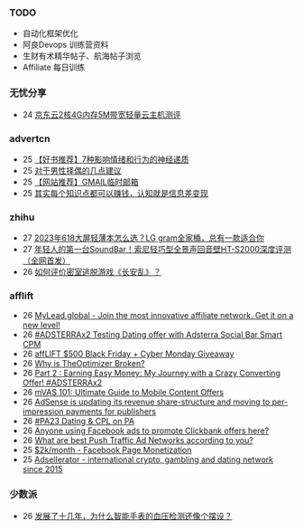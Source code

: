 ### TODO
-  自动化框架优化
-  阿良Devops 训练营资料
-  生财有术精华帖子、航海帖子浏览
-  Affiliate 每日训练

### 无忧分享
<!-- ruyo:START -->
-  24 [京东云2核4G内存5M带宽轻量云主机测评](https://51.ruyo.net/18543.html)<!-- ruyo:END -->

### advertcn
<!-- advertcn:START -->
-  25 [【好书推荐】7种影响情绪和行为的神经递质](https://www.advertcn.com/forum.php?mod=viewthread&tid=113077)
-  25 [对于男性择偶的几点建议](https://www.advertcn.com/forum.php?mod=viewthread&tid=113076)
-  25 [【网站推荐】GMAIL临时邮箱](https://www.advertcn.com/forum.php?mod=viewthread&tid=113072)
-  25 [其实每个知识点都可以赚钱，认知就是信息差变现](https://www.advertcn.com/forum.php?mod=viewthread&tid=113071)<!-- advertcn:END -->

### zhihu
<!-- zhihu:START -->
-  27 [2023年618大屏轻薄本怎么选？LG gram全家桶，总有一款适合你](http://zhuanlan.zhihu.com/p/632641888?utm_campaign=rss&utm_medium=rss&utm_source=rss&utm_content=title)
-  27 [年轻人的第一台SoundBar！索尼轻巧型全景声回音壁HT-S2000深度评测（全网首发）](http://zhuanlan.zhihu.com/p/630990296?utm_campaign=rss&utm_medium=rss&utm_source=rss&utm_content=title)
-  26 [如何评价密室逃脱游戏《长安乱》？](http://www.zhihu.com/question/563950552/answer/3045961312?utm_campaign=rss&utm_medium=rss&utm_source=rss&utm_content=title)<!-- zhihu:END -->

### afflift
<!-- afflift:START -->
-  26 [MyLead.global - Join the most innovative affiliate network. Get it on a new level!](https://afflift.com/f/threads/mylead-global-join-the-most-innovative-affiliate-network-get-it-on-a-new-level.2151/)
-  26 [#ADSTERRAx2 Testing Dating offer with Adsterra Social Bar Smart CPM](https://afflift.com/f/threads/adsterrax2-testing-dating-offer-with-adsterra-social-bar-smart-cpm.12092/)
-  26 [affLIFT $500 Black Friday + Cyber Monday Giveaway](https://afflift.com/f/threads/afflift-500-black-friday-cyber-monday-giveaway.12105/)
-  26 [Why is TheOptimizer Broken?](https://afflift.com/f/threads/why-is-theoptimizer-broken.12110/)
-  26 [Part 2 : Earning Easy Money: My Journey with a Crazy Converting Offer! #ADSTERRAx2](https://afflift.com/f/threads/part-2-earning-easy-money-my-journey-with-a-crazy-converting-offer-adsterrax2.11972/)
-  26 [mVAS 101: Ultimate Guide to Mobile Content Offers](https://afflift.com/f/threads/mvas-101-ultimate-guide-to-mobile-content-offers.11905/)
-  26 [AdSense is updating its revenue share-structure and moving to per-impression payments for publishers](https://afflift.com/f/threads/adsense-is-updating-its-revenue-share-structure-and-moving-to-per-impression-payments-for-publishers.12060/)
-  26 [#PA23 Dating &amp; CPL on PA](https://afflift.com/f/threads/pa23-dating-cpl-on-pa.11581/)
-  26 [Anyone using Facebook ads to promote Clickbank offers here?](https://afflift.com/f/threads/anyone-using-facebook-ads-to-promote-clickbank-offers-here.12072/)
-  26 [What are best Push Traffic Ad Networks according to you?](https://afflift.com/f/threads/what-are-best-push-traffic-ad-networks-according-to-you.11953/)
-  25 [$2k/month - Facebook Page Monetization](https://afflift.com/f/threads/2k-month-facebook-page-monetization.10637/)
-  25 [Adsellerator - international crypto, gambling and dating network since 2015](https://afflift.com/f/threads/adsellerator-international-crypto-gambling-and-dating-network-since-2015.6683/)<!-- afflift:END -->

### 少数派
<!-- sspai:START -->
-  26 [发展了十几年，为什么智能手表的血压检测还像个摆设？](https://sspai.com/post/84622)<!-- sspai:END -->
